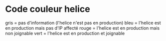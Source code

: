 # Code couleur helice
gris = pas d'information (l'helice n'est pas en production)
bleu = l'helice est en production mais pas d'IP affecté
rouge = l'helice est en production mais non joignable
vert = l'helice est en production et joignable